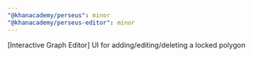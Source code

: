 ```yaml
---
"@khanacademy/perseus": minor
"@khanacademy/perseus-editor": minor
---
```


[Interactive Graph Editor] UI for adding/editing/deleting a locked polygon
